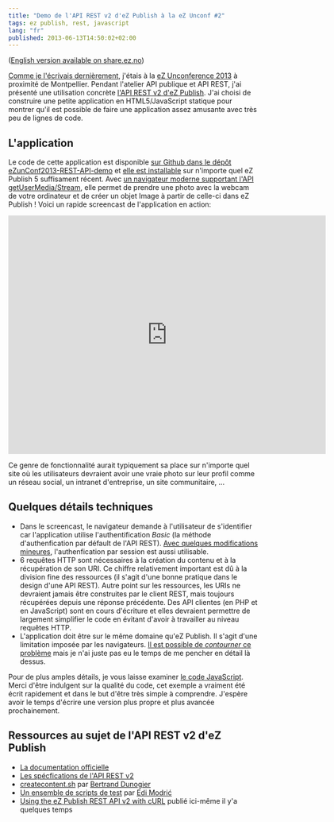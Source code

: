 ```yaml
---
title: "Demo de l'API REST v2 d'eZ Publish à la eZ Unconf #2"
tags: ez publish, rest, javascript
lang: "fr"
published: 2013-06-13T14:50:02+02:00
---
```


([English version available on
share.ez.no](http://share.ez.no/blogs/damien-pobel/rest-api-demo-application-at-the-ez-unconf-2))

[Comme je l'écrivais
dernièrement](/post/ez-community-unconference-2), j'étais
à la [eZ Unconference
2013](http://share.ez.no/blogs/ez/ez-unconference-2-look-back-at-the-event-slides-and-pics)
à proximité de Montpellier. Pendant l'atelier API publique et API REST, j'ai
présenté une utilisation concrète [l'API REST v2 d'eZ
Publish](https://confluence.ez.no/display/EZP/REST+API). J'ai choisi de
construire une petite application en HTML5/JavaScript statique pour montrer qu'il est possible
de faire une application assez amusante avec très peu de lignes de code.

## L'application

Le code de cette application est disponible [sur Github dans le dépôt
eZunConf2013-REST-API-demo](https://github.com/ezunconference/eZunConf2013-REST-API-demo)
et [elle est installable](https://github.com/ezunconference/eZunConf2013-REST-API-demo#install)
sur n'importe quel eZ Publish 5 suffisament récent. Avec [un navigateur moderne
supportant l'API getUserMedia/Stream](http://caniuse.com/stream), elle permet de
prendre une photo avec la webcam de votre ordinateur et de créer un objet Image
à partir de celle-ci dans eZ Publish&nbsp;! Voici un rapide screencast de
l'application en action:

<div class="video-container">
<iframe width="640" height="480" src="https://www.youtube-nocookie.com/embed/4bTClN_4HYg?rel=0"
frameborder="0" allow="autoplay; encrypted-media" allowfullscreen></iframe>
</div>

Ce genre de fonctionnalité aurait typiquement sa place sur n'importe quel site
où les utilisateurs devraient avoir une vraie photo sur leur profil comme un
réseau social, un intranet d'entreprise, un site communitaire,&nbsp;…

## Quelques détails techniques

* Dans le screencast, le navigateur demande à l'utilisateur de s'identifier car
  l'application utilise l'authentification *Basic* (la méthode d'authenfication
par défault de l'API REST). [Avec quelques modifications
mineures](https://github.com/ezunconference/eZunConf2013-REST-API-demo#session-authentication),
l'authenfication par session est aussi utilisable.
* 6 requêtes HTTP sont nécessaires à la création du contenu et à la récupération
  de son URI. Ce chiffre relativement important est dû à la division fine des
ressources (il s'agit d'une bonne pratique dans le design d'une API REST). Autre
point sur les ressources, les URIs ne devraient jamais être construites par le
client REST, mais toujours récupérées depuis une réponse précédente. Des API
clientes (en PHP et en JavaScript) sont en cours d'écriture et elles devraient
permettre de largement simplifier le code en évitant d'avoir à travailler au
niveau requêtes HTTP.
* L'application doit être sur le même domaine qu'eZ Publish. Il s'agit d'une
  limitation imposée par les navigateurs. [Il est possible de *contourner* ce
problème](https://developer.mozilla.org/en-US/docs/HTTP/Access_control_CORS)
mais je n'ai juste pas eu le temps de me pencher en détail là dessus.

Pour de plus amples détails, je vous laisse examiner [le code
JavaScript](https://github.com/ezunconference/eZunConf2013-REST-API-demo/blob/master/demorest/index.htm#L46). Merci
d'être indulgent sur la qualité du code, cet exemple a vraiment été écrit
rapidement et dans le but d'être très simple à comprendre. J'espère avoir le
temps d'écrire une version plus propre et plus avancée prochainement.

## Ressources au sujet de l'API REST v2 d'eZ Publish

* [La documentation officielle](https://confluence.ez.no/display/EZP/REST+API)
* [Les spécfications de l'API REST
  v2](https://github.com/ezsystems/ezpublish-kernel/blob/master/doc/specifications/rest/REST-API-V2.rst)
* [createcontent.sh](https://gist.github.com/bdunogier/3918294) par [Bertrand Dunogier](http://share.ez.no/community/profile/10106)
* [Un ensemble de scripts de test](https://github.com/emodric/ezpRestScripts) par [Edi Modrić](http://share.ez.no/community/profile/89539)
* [Using the eZ Publish REST API v2 with
  cURL](http://damien.pobel.fr/post/ez-publish-rest-curl) publié ici-même il y'a
quelques temps
